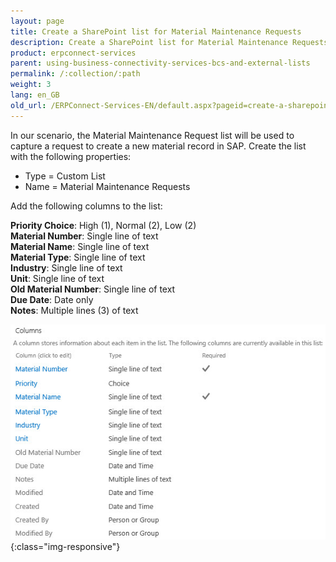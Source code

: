 ```yaml
---
layout: page
title: Create a SharePoint list for Material Maintenance Requests
description: Create a SharePoint list for Material Maintenance Requests
product: erpconnect-services
parent: using-business-connectivity-services-bcs-and-external-lists
permalink: /:collection/:path
weight: 3
lang: en_GB
old_url: /ERPConnect-Services-EN/default.aspx?pageid=create-a-sharepoint-list-for-material-maintenance-requests
---
```


In our scenario, the Material Maintenance Request list will be used to capture a request to create a new material record in SAP.
Create the list with the following properties:

- Type = Custom List
- Name = Material Maintenance Requests

Add the following columns to the list:

**Priority Choice**: High (1), Normal (2), Low (2)<br>
**Material Number**: Single line of text<br>
**Material Name**: Single line of text<br>
**Material Type**: Single line of text<br>
**Industry**: Single line of text<br>
**Unit**: Single line of text<br>
**Old Material Number**: Single line of text<br>
**Due Date**: Date only<br>
**Notes**: Multiple lines (3) of text<br>

![Nintex-SP-List-Definition](/img/content/Nintex-SP-List-Definition.jpg){:class="img-responsive"}